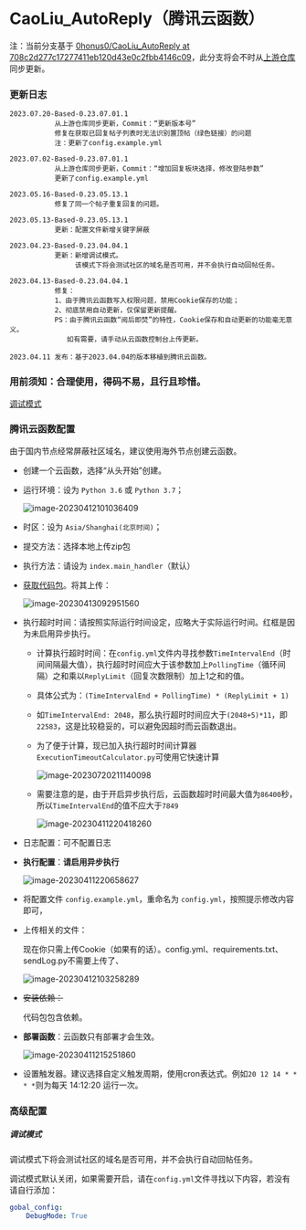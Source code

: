 # CaoLiu_AutoReply（腾讯云函数）

注：当前分支基于 [0honus0/CaoLiu_AutoReply at 708c2d277c17277411eb120d43e0c2fbb4146c09](https://github.com/0honus0/CaoLiu_AutoReply/tree/708c2d277c17277411eb120d43e0c2fbb4146c09)，此分支将会不时从[上游仓库](https://github.com/0honus0/CaoLiu_AutoReply/)同步更新。

### 更新日志

```
2023.07.20-Based-0.23.07.01.1
           从上游仓库同步更新，Commit：“更新版本号”
           修复在获取已回复帖子列表时无法识别置顶帖（绿色链接）的问题
           注：更新了config.example.yml

2023.07.02-Based-0.23.07.01.1
           从上游仓库同步更新，Commit：“增加回复板块选择，修改登陆参数”
           更新了config.example.yml

2023.05.16-Based-0.23.05.13.1
           修复了同一个帖子重复回复的问题。

2023.05.13-Based-0.23.05.13.1
           更新：配置文件新增关键字屏蔽

2023.04.23-Based-0.23.04.04.1
           更新：新增调试模式。
                该模式下将会测试社区的域名是否可用，并不会执行自动回帖任务。

2023.04.13-Based-0.23.04.04.1
           修复：
           1、由于腾讯云函数写入权限问题，禁用Cookie保存的功能；
           2、彻底禁用自动更新，仅保留更新提醒。
           PS：由于腾讯云函数“阅后即焚”的特性，Cookie保存和自动更新的功能毫无意义。
              如有需要，请手动从云函数控制台上传更新。

2023.04.11 发布：基于2023.04.04的版本移植到腾讯云函数。
```

### 用前须知：合理使用，得码不易，且行且珍惜。

[调试模式](#调试模式)

### 腾讯云函数配置

由于国内节点经常屏蔽社区域名，建议使用海外节点创建云函数。

- 创建一个云函数，选择“从头开始”创建。

- 运行环境：设为 `Python 3.6` 或 `Python 3.7`；

  ![image-20230412101036409](https://s2.loli.net/2023/03/24/Xd1nxSzBUrQkDH5.png)

- 时区：设为  `Asia/Shanghai(北京时间)`；

- 提交方法：选择本地上传zip包

- 执行方法：请设为 `index.main_handler`（默认）

- [获取代码包](https://github.com/pooneyy/CaoLiu_AutoReply/releases/latest)。将其上传：

  ![image-20230413092951560](https://s2.loli.net/2023/04/13/PDCMxemLZ7EH1aT.png)

- 执行超时时间：请按照实际运行时间设定，应略大于实际运行时间。红框是因为未启用异步执行。

  - 计算执行超时时间：在`config.yml`文件内寻找参数`TimeIntervalEnd`（时间间隔最大值），执行超时时间应大于该参数加上`PollingTime`（循环间隔）之和乘以`ReplyLimit`（回复次数限制）加上1之和的值。

  - 具体公式为：`(TimeIntervalEnd + PollingTime) * (ReplyLimit + 1)`

  - 如`TimeIntervalEnd: 2048`，那么执行超时时间应大于`(2048+5)*11`，即`22583`，这是比较稳妥的，可以避免因超时而云函数退出。

  - 为了便于计算，现已加入执行超时时间计算器`ExecutionTimeoutCalculator.py`可使用它快速计算

    ![image-20230720211140098](https://s2.loli.net/2023/07/20/XVYTS8baLwxh3c7.png)

  - 需要注意的是，由于开启异步执行后，云函数超时时间最大值为`86400`秒，所以`TimeIntervalEnd`的值不应大于`7849`

    ![image-20230411220418260](https://s2.loli.net/2023/04/11/IDLkK2JBTPOAMoe.png)

- 日志配置：可不配置日志

- **执行配置**：**请启用异步执行**

  ![image-20230411220658627](https://s2.loli.net/2023/04/11/fPKwAZF52qg1LYp.png)

- 将配置文件 `config.example.yml`，重命名为 `config.yml`，按照提示修改内容即可，

- 上传相关的文件：

  现在你只需上传Cookie（如果有的话）。config.yml、requirements.txt、sendLog.py不需要上传了、

  ![image-20230412103258289](https://s2.loli.net/2023/04/12/yk1bPNMqaKh2Afp.png)

- ~~安装依赖：~~

  代码包包含依赖。

- **部署函数**：云函数只有部署才会生效。

  ![image-20230411215251860](https://s2.loli.net/2023/04/11/lpKjOnZki7UxwQH.png)

- 设置触发器。建议选择自定义触发周期，使用cron表达式。例如`20 12 14 * * * *`则为每天 14:12:20 运行一次。

### 高级配置

##### 调试模式

调试模式下将会测试社区的域名是否可用，并不会执行自动回帖任务。

调试模式默认关闭，如果需要开启，请在`config.yml`文件寻找以下内容，若没有请自行添加：

```yaml
gobal_config:
    DebugMode: True
```

